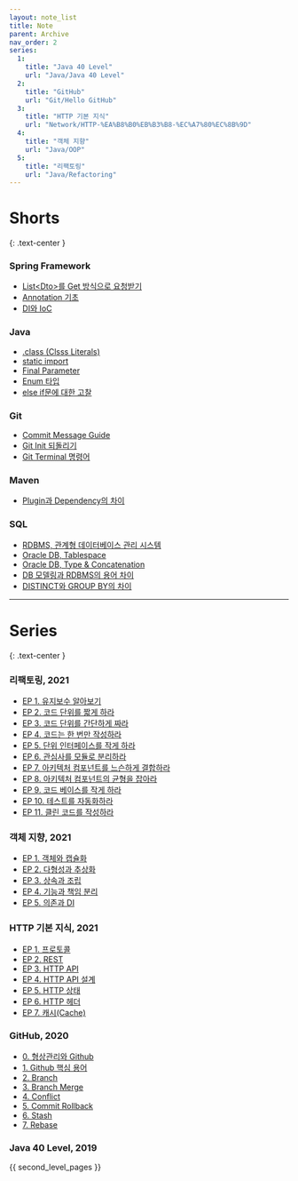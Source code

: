 ```yaml
---
layout: note_list
title: Note
parent: Archive
nav_order: 2
series:
  1:
    title: "Java 40 Level"
    url: "Java/Java 40 Level"
  2:
    title: "GitHub"
    url: "Git/Hello GitHub"
  3:
    title: "HTTP 기본 지식"
    url: "Network/HTTP-%EA%B8%B0%EB%B3%B8-%EC%A7%80%EC%8B%9D"
  4:
    title: "객체 지향"
    url: "Java/OOP"
  5:
    title: "리팩토링"
    url: "Java/Refactoring"
---
```


# Shorts
{: .text-center }

### Spring Framework
- [List\<Dto>를 Get 방식으로 요청받기](/Spring%20Framework/dto배열을-get방식으로-요청받기.md)
- [Annotation 기초](/Spring%20Framework/Annotation_%EA%B8%B0%EC%B4%88.md)
- [DI와 IoC](/Spring%20Framework/DI%EC%99%80IoC.md)


### Java
- [.class (Clsss Literals)](/Java/class-literals.md)
- [static import](/Java/import-static.md)
- [Final Parameter](/Java/final-parameter.md)
- [Enum 타입](/Java/enum-type.md)
- [else if문에 대한 고찰](Java/else-if.md)

### Git
- [Commit Message Guide](/Git/commit-message.md)
- [Git Init 되돌리기](/Git/init-되돌리기.md)
- [Git Terminal 명령어](/Git/Git%20Terminal%20%EB%AA%85%EB%A0%B9%EC%96%B4.md)

### Maven
- [Plugin과 Dependency의 차이](/Maven/plugin-dependency.md)

### SQL
- [RDBMS, 관계형 데이터베이스 관리 시스템](/DB/RDMBS.md)
- [Oracle DB, Tablespace](/DB/Oracle-DB_Tablespace.md)
- [Oracle DB, Type & Concatenation](/DB/Oracle-DB_Type_Concatenation.md)
- [DB 모델링과 RDBMS의 용어 차이](/DB/modeling_rdbms_difference.md)
- [DISTINCT와 GROUP BY의 차이](/DB/distinct_groupby_difference.md)

---

# Series
{: .text-center }

### 리팩토링, 2021
- [EP 1. 유지보수 알아보기](./EP1-유지보수-알아보기.md)
- [EP 2. 코드 단위를 짧게 하라](./EP2-코드단위를-짧게하라.md)
- [EP 3. 코드 단위를 간단하게 짜라](./EP3-코드단위를-간단하게-짜라.md)
- [EP 4. 코드는 한 번만 작성하라](./EP4-코드는-한번만-작성하라.md)
- [EP 5. 단위 인터페이스를 작게 하라](./EP5-단위-인터페이스를-작게하라.md)
- [EP 6. 관심사를 모듈로 분리하라](./EP6-관심사를-모듈로-분리하라.md)
- [EP 7. 아키텍처 컴포넌트를 느슨하게 결합하라](./EP7-아키텍처-컴포넌트를-느슨하게-결합하라.md)
- [EP 8. 아키텍처 컴포넌트의 균형을 잡아라](./EP8-아키텍처컴포넌트를-느슨하게-결합하라.md)
- [EP 9. 코드 베이스를 작게 하라](./EP9-코드-베이스를-작게하라.md)
- [EP 10. 테스트를 자동화하라](./EP10-테스트를-자동화하라.md)
- [EP 11. 클린 코드를 작성하라](./EP11-클린코드를-작성하라.md)

### 객체 지향, 2021
- [EP 1. 객체와 캡슐화](./객체와-캡슐화.md)
- [EP 2. 다형성과 추상화](./다형성과-추상화.md)
- [EP 3. 상속과 조립](./상속과-조립.md)
- [EP 4. 기능과 책임 분리](./기능과-책임-분리.md)
- [EP 5. 의존과 DI](./의존과-DI.md)


### HTTP 기본 지식, 2021
- [EP 1. 프로토콜](./EP1-%ED%94%84%EB%A1%9C%ED%86%A0%EC%BD%9C.md)
- [EP 2. REST](./EP2-REST.md)
- [EP 3. HTTP API](./EP3-HTTP-API.md)
- [EP 4. HTTP API 설계](./EP4-HTTP-API-%EC%84%A4%EA%B3%84.md)
- [EP 5. HTTP 상태](./EP5-HTTP-%EC%83%81%ED%83%9C.md)
- [EP 6. HTTP 헤더](./EP6-HTTP-%ED%97%A4%EB%8D%94.md)
- [EP 7. 캐시(Cache)](./EP7-%EC%BA%90%EC%8B%9C.md)

### GitHub, 2020
- [0. 형상관리와 Github](/Git/Hello%20Github/%ED%98%95%EC%83%81%EA%B4%80%EB%A6%AC%EC%99%80%20Github.md)
- [1. Github 핵심 용어](/Git/Hello%20Github/Github%20%ED%95%B5%EC%8B%AC%20%EC%9A%A9%EC%96%B4.md)
- [2. Branch](/Git/Hello%20Github/Branch.md)
- [3. Branch Merge](/Git/Hello%20Github/Branch%20Merge.md)
- [4. Conflict](/Git/Hello%20Github/Conflict.md)
- [5. Commit Rollback](/Git/Hello%20Github/Commit%20Rollback.md)
- [6. Stash](/Git/Hello%20Github/Stash.md)
- [7. Rebase](/Git/Hello%20Github/Rebase.md)

### Java 40 Level, 2019

{{ second_level_pages }}

[//]: # (- [LV.1 JDK]&#40;note/series/java-40-level/LV1_JDK.html&#41;)

[//]: # (- [LV.2 Compile]&#40;/Java/Java%2040%20Level/LV2_Compile.md&#41;)

[//]: # (- [LV.3 Identifier]&#40;/Java/Java%2040%20Level/LV3_Identifier.md&#41;)

[//]: # (- [LV.4 Name Rule]&#40;/Java/Java%2040%20Level/LV4_Name_Rule.md&#41;)

[//]: # (- [LV.5 Access_Modifier]&#40;/Java/Java%2040%20Level/LV5_Access_Modifier.md&#41;)

[//]: # (- [LV.6 Instance]&#40;/Java/Java%2040%20Level/LV6_Instance.md&#41;)

[//]: # (- [LV.7 Import]&#40;/Java/Java%2040%20Level/LV7_Import.md&#41;)

[//]: # (- [LV.8 Primitive Type]&#40;/Java/Java%2040%20Level/LV8_Primitive_Type.md&#41;)

[//]: # (- [LV.9 Casting]&#40;/Java/Java%2040%20Level/LV9_Casting.md&#41;)

[//]: # (- [LV.10 Auto Boxing]&#40;/Java/Java%2040%20Level/LV10_Auto_Boxing.md&#41;)

[//]: # (- [LV.11 Terms of Class]&#40;/Java/Java%2040%20Level/LV11_Terms_of_Class.md&#41;)

[//]: # (- [LV.12 Static]&#40;/Java/Java%2040%20Level/LV12_Static.md&#41;)

[//]: # (- [Lv.13 Method]&#40;/Java/Java%2040%20Level/LV13_Method.md&#41;)

[//]: # (- [Lv.14 OverLoad]&#40;/Java/Java%2040%20Level/LV14_OverLoading.md&#41;)

[//]: # (- [Lv.15 Syntex]&#40;/Java/Java%2040%20Level/LV15_Syntex.md&#41;)

[//]: # (- [Lv.16 Ternary Operator]&#40;/Java/Java%2040%20Level/LV16_Ternary_Operator.md&#41;)

[//]: # (- [Lv.17 Short Circuit]&#40;/Java/Java%2040%20Level/LV17_Short_Circuit.md&#41;)

[//]: # (- [Lv.18 JAVA DOC]&#40;/Java/Java%2040%20Level/LV18_JAVA_DOC.md&#41;)

[//]: # (- [Lv.19 Obejct Class]&#40;/Java/Java%2040%20Level/LV19_Object_Class.md&#41;)

[//]: # (- [Lv.20 String 1]&#40;/Java/Java%2040%20Level/LV20_String1.md&#41;)

[//]: # (- [Lv.21 String 2, Parsing]&#40;/Java/Java%2040%20Level/LV21_String2.md&#41;)

[//]: # (- [Lv.22 Enhanced For Loop]&#40;/Java/Java%2040%20Level/LV22_Enhanced%20For%20Loop.md&#41;)

[//]: # (- [Lv.23 Object Copy]&#40;/Java/Java%2040%20Level/LV23_Object_Copy.md&#41;)

[//]: # (- [Lv.24 Switch]&#40;/Java/Java%2040%20Level/LV24_Switch.md&#41;)

[//]: # (- [Lv.25 Constructor]&#40;/Java/Java%2040%20Level/LV25_Constructor.md&#41;)

[//]: # (- [Lv.26 Override]&#40;/Java/Java%2040%20Level/LV26_Override.md&#41;)

[//]: # (- [Lv.27 String 3, Concatenate]&#40;/Java/Java%2040%20Level/LV27_String3.md&#41;)

[//]: # (- [Lv.28 Array]&#40;/Java/Java%2040%20Level/LV28_Array.md&#41;)

[//]: # (- [Lv.29 Final]&#40;/Java/Java%2040%20Level/LV29_Final.md&#41;)

[//]: # (- [Lv.30 Exception]&#40;/Java/Java%2040%20Level/LV30_Exception.md&#41;)

[//]: # (- [Lv.31 Extends]&#40;/JAVA/Java%2040%20Level/LV31_Extends.md&#41;)

[//]: # (- [Lv.32 Singleton Pattern]&#40;/JAVA/Java%2040%20Level/LV32_SingleTon.md&#41;)

[//]: # (- [Lv.33 Abstract vs Interface]&#40;/JAVA/Java%2040%20Level/LV33_Abstract-Interface.md&#41;)

[//]: # (- [Lv.34 Factory Pattern]&#40;/JAVA/Java%2040%20Level/LV34_Factory_Pattern.md&#41;)

[//]: # (- [Lv.35 Memory]&#40;/JAVA/Java%2040%20Level/LV35_Memory.md&#41;)

[//]: # (- [Lv.36 Garbage Collector]&#40;/Java/Java%2040%20Level/LV36_Garbage-Collector.md&#41;)

[//]: # (- [Lv.37 OOP]&#40;/Java/Java%2040%20Level/LV37_OOP.md&#41;)

[//]: # (- [Lv.39 JCF]&#40;/Java/Java%2040%20Level/LV39_JCF.md&#41;)

[//]: # (- [Lv.40 Design Pattern]&#40;/Java/Java%2040%20Level/LV40_Design_Pattern.md&#41;)